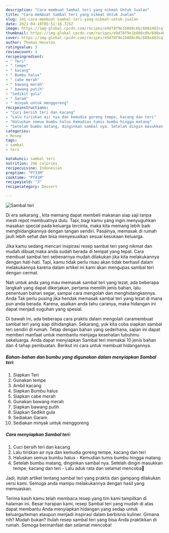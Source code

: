```yaml
---
description: "Cara membuat Sambal teri yang nikmat Untuk Jualan"
title: "Cara membuat Sambal teri yang nikmat Untuk Jualan"
slug: 241-cara-membuat-sambal-teri-yang-nikmat-untuk-jualan
date: 2021-04-10T05:51:16.725Z
image: https://img-global.cpcdn.com/recipes/e9d78f9e1b088c0b/680x482cq70/sambal-teri-foto-resep-utama.jpg
thumbnail: https://img-global.cpcdn.com/recipes/e9d78f9e1b088c0b/680x482cq70/sambal-teri-foto-resep-utama.jpg
cover: https://img-global.cpcdn.com/recipes/e9d78f9e1b088c0b/680x482cq70/sambal-teri-foto-resep-utama.jpg
author: Thomas Houston
ratingvalue: 3
reviewcount: 4
recipeingredient:
- " Teri"
- " tempe"
- " kacang"
- " Bumbu halus"
- " cabe merah"
- " bawang merah"
- " bawang putih"
- "Sedikit gula"
- " Garam"
- " minyak untuk menggoreng"
recipeinstructions:
- "Cuci bersih teri dan kacang"
- "Lalu tiriskan air nya dan kemudia goreng tempe, kacang dan teri"
- "Haluskan semua bumbu halus Kemudian tumis bumbu hingga matang"
- "Setelah bumbu matang, dinginkan sambal nya. Setelah dingin masukkan tempe, kacang dan teri Lalu aduk rata dan selamat mencoba🥰"
categories:
- Resep
tags:
- sambal
- teri

katakunci: sambal teri 
nutrition: 246 calories
recipecuisine: Indonesian
preptime: "PT33M"
cooktime: "PT41M"
recipeyield: "3"
recipecategory: Dessert

---
```



![Sambal teri](https://img-global.cpcdn.com/recipes/e9d78f9e1b088c0b/680x482cq70/sambal-teri-foto-resep-utama.jpg)

Di era  sekarang , kita memang dapat membeli makanan siap saji tanpa mesti repot membuatnya dulu. Tapi, bagi kamu yang ingin menyuguhkan masakan special pada keluarga tercinta, maka kita memang lebih baik menghidangkannya dengan tangan sendiri. Pasalnya, memasak di rumah jauh lebih sehat dan bisa menyesuaikan sesuai kesukaan keluarga.

Jika kamu sedang mencari inspirasi resep sambal teri yang nikmat dan mudah dibuat,maka anda sudah berada di tempat yang tepat. Cara membuat sambal teri  sebenarnya mudah dilakukan jika kita melakukannya dengan hati-hati. Tapi, kamu tidak perlu risau akan tidak berhasil dalam melakukannya 
karena dalam artikel ini kami akan mengupas sambal teri dengan cermat.  



Nah untuk anda yang mau memasak sambal teri yang lezat, ada beberapa langkah yang dapat dikerjakan, pertama memilih jenis bahan, lalu penentuan bahan segar, sampai cara mengolah dan menghidangkannya. Anda Tak perlu pusing jika hendak memasak sambal teri yang lezat di mana pun anda berada. Karena, asalkan anda  tahu caranya, maka hidangan ini dapat menjadi suguhan yang spesial.

Di bawah ini, ada beberapa cara praktis  dalam mengolah caramembuat sambal teri yang siap dihidangkan. Sekarang, yuk kita coba siapkan sambal teri sendiri di rumah. Tetap dengan bahan yang sederhana, sajian ini dapat memberi manfaat untuk membantu menjaga kesehatan tubuhmu sekeluarga. Anda dapat menyiapkan Sambal teri memakai 10 jenis bahan dan 4 tahap pembuatan. Berikut ini cara untuk membuat hidangannya.

<!--inarticleads1-->

##### Bahan-bahan dan bumbu yang digunakan dalam menyiapkan Sambal teri:

1. Siapkan  Teri
1. Gunakan  tempe
1. Ambil  kacang
1. Siapkan  Bumbu halus
1. Siapkan  cabe merah
1. Gunakan  bawang merah
1. Siapkan  bawang putih
1. Siapkan Sedikit gula
1. Sediakan  Garam
1. Sediakan  minyak untuk menggoreng




<!--inarticleads2-->

##### Cara menyiapkan Sambal teri:

1. Cuci bersih teri dan kacang
1. Lalu tiriskan air nya dan kemudia goreng tempe, kacang dan teri
1. Haluskan semua bumbu halus - Kemudian tumis bumbu hingga matang
1. Setelah bumbu matang, dinginkan sambal nya. Setelah dingin masukkan tempe, kacang dan teri - Lalu aduk rata dan selamat mencoba🥰




Jadi, itulah artikel tentang  sambal teri  yang praktis dan gampang dilakukan versi kami. Semoga anda mampu melakukannya dengan hasil yang memuaskan. 

Terima kasih kamu telah membaca resep yang tim kami tampilkan di halaman ini. Besar harapan kami, resep  Sambal teri yang mudah di atas dapat membantu Anda menyiapkan hidangan yang sedap untuk keluarga/teman ataupun menjadi inspirasi dalam berbisnis kuliner. Gimana nih? Mudah bukan? Itulah resep sambal teri yang bisa Anda praktikkan di rumah. Semoga bermanfaat dan selamat mencoba!

